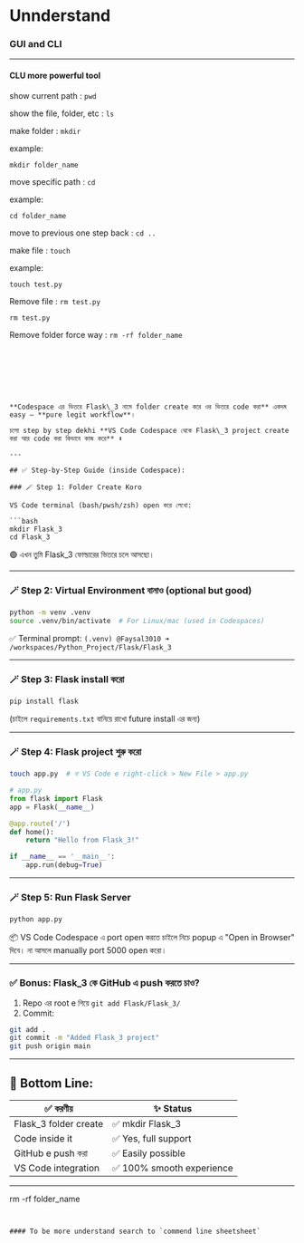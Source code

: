 # Unnderstand

### GUI and CLI
---

#### CLU more powerful tool

show current path : `pwd`

show the file, folder, etc : `ls`

make folder : `mkdir` 

example:
```
mkdir folder_name
```
move specific path : `cd`

example:
```
cd folder_name
```

move to previous one step back : `cd ..`


make file : `touch`

example:
```
touch test.py
```
Remove file : `rm test.py`

```
rm test.py
```

Remove folder force way :  `rm -rf folder_name`

```







**Codespace এর ভিতরে Flask\_3 নামে folder create করে ওর ভিতরে code করা** একদম easy — **pure legit workflow**।

চলো step by step dekhi **VS Code Codespace থেকে Flask\_3 project create করা আর code করা কিভাবে কাজ করে** ⬇️

---

## ✅ Step-by-Step Guide (inside Codespace):

### 🪄 Step 1: Folder Create Koro

VS Code terminal (bash/pwsh/zsh) open করে লেখো:

```bash
mkdir Flask_3
cd Flask_3
```

🟢 এখন তুমি Flask\_3 ফোল্ডারের ভিতরে চলে আসছো।

---

### 🪄 Step 2: Virtual Environment বানাও (optional but good)

```bash
python -m venv .venv
source .venv/bin/activate  # For Linux/mac (used in Codespaces)
```

✅ Terminal prompt: `(.venv) @Faysal3010 ➜ /workspaces/Python_Project/Flask/Flask_3`

---

### 🪄 Step 3: Flask install করো

```bash
pip install flask
```

(চাইলে `requirements.txt` বানিয়ে রাখো future install এর জন্য)

---

### 🪄 Step 4: Flask project শুরু করো

```bash
touch app.py  # বা VS Code e right-click > New File > app.py
```

```python
# app.py
from flask import Flask
app = Flask(__name__)

@app.route('/')
def home():
    return "Hello from Flask_3!"

if __name__ == '__main__':
    app.run(debug=True)
```

---

### 🪄 Step 5: Run Flask Server

```bash
python app.py
```

📦 VS Code Codespace এ port open করতে চাইলে নিচে popup এ "Open in Browser" দিবে। না আসলে manually port 5000 open করো।

---

### ✅ Bonus: Flask\_3 কে GitHub এ push করতে চাও?

1. Repo এর root e গিয়ে `git add Flask/Flask_3/`
2. Commit:

```bash
git add .
git commit -m "Added Flask_3 project"
git push origin main
```

---

## 🧠 Bottom Line:

| ✅ করণীয়                | ✨ Status                 |
| ---------------------- | ------------------------ |
| Flask\_3 folder create | ✅ mkdir Flask\_3         |
| Code inside it         | ✅ Yes, full support      |
| GitHub e push করা      | ✅ Easily possible        |
| VS Code integration    | ✅ 100% smooth experience |

---


rm -rf folder_name
```


#### To be more understand search to `commend line sheetsheet`
